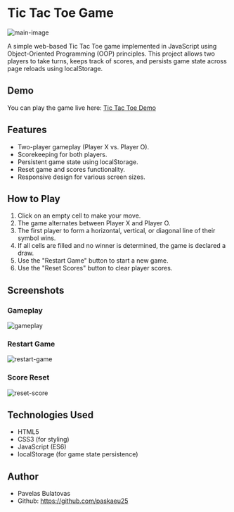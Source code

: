 # Tic Tac Toe Game
![main-image](https://github.com/paskaeu25/tic-tac-toe/assets/60621475/5e363193-16ac-4a6a-8152-b599ace32d23)

A simple web-based Tic Tac Toe game implemented in JavaScript using Object-Oriented Programming (OOP) principles. This project allows two players to take turns, keeps track of scores, and persists game state across page reloads using localStorage.

## Demo

You can play the game live here: [Tic Tac Toe Demo]([https://your-demo-link-here.com](https://paskaeu25.github.io/tic-tac-toe/))

## Features

- Two-player gameplay (Player X vs. Player O).
- Scorekeeping for both players.
- Persistent game state using localStorage.
- Reset game and scores functionality.
- Responsive design for various screen sizes.

## How to Play

1. Click on an empty cell to make your move.
2. The game alternates between Player X and Player O.
3. The first player to form a horizontal, vertical, or diagonal line of their symbol wins.
4. If all cells are filled and no winner is determined, the game is declared a draw.
5. Use the "Restart Game" button to start a new game.
6. Use the "Reset Scores" button to clear player scores.



## Screenshots

### Gameplay
![gameplay](https://github.com/paskaeu25/tic-tac-toe/assets/60621475/e0402952-b928-4dc9-b777-15bb2a9aef1b)

### Restart Game
![restart-game](https://github.com/paskaeu25/tic-tac-toe/assets/60621475/1d741f9c-ce5a-4edb-8788-f450adca9ea6)

### Score Reset
![reset-score](https://github.com/paskaeu25/tic-tac-toe/assets/60621475/7cecc576-5590-4e07-a4df-4e66e0941c42)


## Technologies Used

- HTML5
- CSS3 (for styling)
- JavaScript (ES6)
- localStorage (for game state persistence)



## Author
- Pavelas Bulatovas
- Github: https://github.com/paskaeu25
